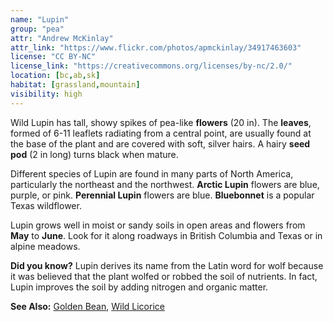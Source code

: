 ```yaml
---
name: "Lupin"
group: "pea"
attr: "Andrew McKinlay"
attr_link: "https://www.flickr.com/photos/apmckinlay/34917463603"
license: "CC BY-NC"
license_link: "https://creativecommons.org/licenses/by-nc/2.0/"
location: [bc,ab,sk]
habitat: [grassland,mountain]
visibility: high
---
```

Wild Lupin has tall, showy spikes of pea-like **flowers** (20 in). The **leaves**, formed of 6-11 leaflets radiating from a central point, are usually found at the base of the plant and are covered with soft, silver hairs. A hairy **seed pod** (2 in long) turns black when mature.

Different species of Lupin are found in many parts of North America, particularly the northeast and the northwest. **Arctic Lupin** flowers are blue, purple, or pink. **Perennial Lupin** flowers are blue. **Bluebonnet** is a popular Texas wildflower.

Lupin grows well in moist or sandy soils in open areas and flowers from **May** to **June**. Look for it along roadways in British Columbia and Texas or in alpine meadows.

**Did you know?** Lupin derives its name from the Latin word for wolf because it was believed that the plant wolfed or robbed the soil of nutrients. In fact, Lupin improves the soil by adding nitrogen and organic matter.

<!-- generated, do not edit -->
**See Also:**
[Golden Bean](/plants/goldbean),
[Wild Licorice](/plants/wildlic)
